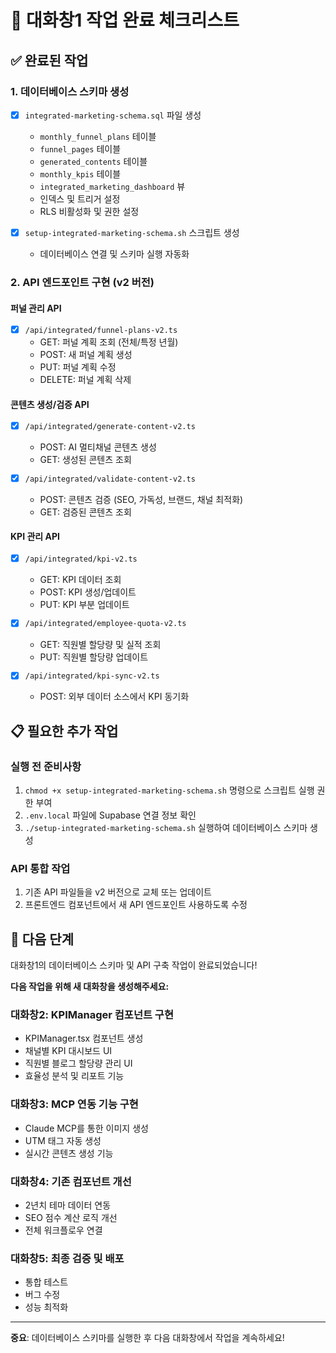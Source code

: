 # 🚀 대화창1 작업 완료 체크리스트

## ✅ 완료된 작업

### 1. 데이터베이스 스키마 생성
- [x] `integrated-marketing-schema.sql` 파일 생성
  - `monthly_funnel_plans` 테이블
  - `funnel_pages` 테이블 
  - `generated_contents` 테이블
  - `monthly_kpis` 테이블
  - `integrated_marketing_dashboard` 뷰
  - 인덱스 및 트리거 설정
  - RLS 비활성화 및 권한 설정

- [x] `setup-integrated-marketing-schema.sh` 스크립트 생성
  - 데이터베이스 연결 및 스키마 실행 자동화

### 2. API 엔드포인트 구현 (v2 버전)

#### 퍼널 관리 API
- [x] `/api/integrated/funnel-plans-v2.ts`
  - GET: 퍼널 계획 조회 (전체/특정 년월)
  - POST: 새 퍼널 계획 생성
  - PUT: 퍼널 계획 수정
  - DELETE: 퍼널 계획 삭제

#### 콘텐츠 생성/검증 API
- [x] `/api/integrated/generate-content-v2.ts`
  - POST: AI 멀티채널 콘텐츠 생성
  - GET: 생성된 콘텐츠 조회

- [x] `/api/integrated/validate-content-v2.ts`
  - POST: 콘텐츠 검증 (SEO, 가독성, 브랜드, 채널 최적화)
  - GET: 검증된 콘텐츠 조회

#### KPI 관리 API
- [x] `/api/integrated/kpi-v2.ts`
  - GET: KPI 데이터 조회
  - POST: KPI 생성/업데이트
  - PUT: KPI 부분 업데이트

- [x] `/api/integrated/employee-quota-v2.ts`
  - GET: 직원별 할당량 및 실적 조회
  - PUT: 직원별 할당량 업데이트

- [x] `/api/integrated/kpi-sync-v2.ts`
  - POST: 외부 데이터 소스에서 KPI 동기화

## 📋 필요한 추가 작업

### 실행 전 준비사항
1. `chmod +x setup-integrated-marketing-schema.sh` 명령으로 스크립트 실행 권한 부여
2. `.env.local` 파일에 Supabase 연결 정보 확인
3. `./setup-integrated-marketing-schema.sh` 실행하여 데이터베이스 스키마 생성

### API 통합 작업
1. 기존 API 파일들을 v2 버전으로 교체 또는 업데이트
2. 프론트엔드 컴포넌트에서 새 API 엔드포인트 사용하도록 수정

## 🎯 다음 단계

대화창1의 데이터베이스 스키마 및 API 구축 작업이 완료되었습니다!

**다음 작업을 위해 새 대화창을 생성해주세요:**

### 대화창2: KPIManager 컴포넌트 구현
- KPIManager.tsx 컴포넌트 생성
- 채널별 KPI 대시보드 UI
- 직원별 블로그 할당량 관리 UI
- 효율성 분석 및 리포트 기능

### 대화창3: MCP 연동 기능 구현
- Claude MCP를 통한 이미지 생성
- UTM 태그 자동 생성
- 실시간 콘텐츠 생성 기능

### 대화창4: 기존 컴포넌트 개선
- 2년치 테마 데이터 연동
- SEO 점수 계산 로직 개선
- 전체 워크플로우 연결

### 대화창5: 최종 검증 및 배포
- 통합 테스트
- 버그 수정
- 성능 최적화

---

**중요**: 데이터베이스 스키마를 실행한 후 다음 대화창에서 작업을 계속하세요!